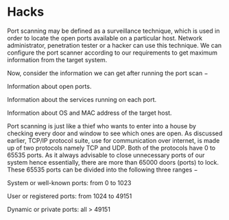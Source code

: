 # Hacks
Port scanning may be defined as a surveillance technique, which is used in order to locate the open ports available on a particular host. Network administrator, penetration tester or a hacker can use this technique. We can configure the port scanner according to our requirements to get maximum information from the target system.

Now, consider the information we can get after running the port scan −

Information about open ports.

Information about the services running on each port.

Information about OS and MAC address of the target host.

Port scanning is just like a thief who wants to enter into a house by checking every door and window to see which ones are open. As discussed earlier, TCP/IP protocol suite, use for communication over internet, is made up of two protocols namely TCP and UDP. Both of the protocols have 0 to 65535 ports. As it always advisable to close unnecessary ports of our system hence essentially, there are more than 65000 doors (ports) to lock. These 65535 ports can be divided into the following three ranges −

System or well-known ports: from 0 to 1023

User or registered ports: from 1024 to 49151

Dynamic or private ports: all > 49151
